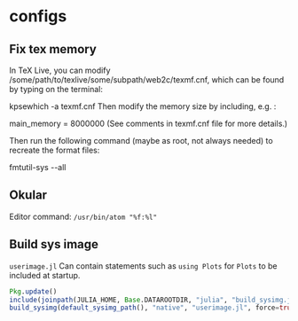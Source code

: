 # configs

## Fix tex memory
In TeX Live, you can modify /some/path/to/texlive/some/subpath/web2c/texmf.cnf, which can be found by typing on the terminal:

kpsewhich -a texmf.cnf 
Then modify the memory size by including, e.g. :

main_memory = 8000000 
(See comments in texmf.cnf file for more details.)

Then run the following command (maybe as root, not always needed) to recreate the format files:

fmtutil-sys --all

## Okular
Editor command: `/usr/bin/atom "%f:%l"`


## Build sys image
`userimage.jl` Can contain statements such as `using Plots` for `Plots` to be included at startup.
```julia
Pkg.update()
include(joinpath(JULIA_HOME, Base.DATAROOTDIR, "julia", "build_sysimg.jl"))
build_sysimg(default_sysimg_path(), "native", "userimage.jl", force=true)
```
